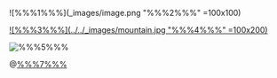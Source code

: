 ![%%%1%%%](_images/image.png "%%%2%%%" =100x100)

[![%%%3%%%](../../_images/mountain.jpg "%%%4%%%" =100x200)](https://yandex.com/images/search?text=mountain)

![%%%5%%%][image1]

[image1]: ../../_images/mountain.jpg "%%%6%%%"

@[%%%7%%%](video_id)

